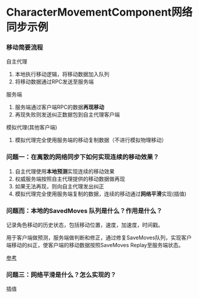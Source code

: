 # CharacterMovementComponent网络同步示例

### 移动简要流程

自主代理
1. 本地执行移动逻辑，将移动数据加入队列
2. 将移动数据通过RPC发送至服务端

服务端
1. 服务端通过客户端RPC的数据**再现移动**
2. 再现失败则发送纠正数据包到自主代理客户端

模拟代理(其他客户端)
1. 模拟代理完全使用服务端的移动复制数据（不进行模拟物理移动）

### 问题一：在离散的网络同步下如何实现连续的移动效果？

1. 自主代理使用**本地预测**实现连续的移动效果
2. 权威服务端按照自主代理提供的移动数据做再现
3. 如果无法再现，则向自主代理发出纠正
4. 模拟代理完全使用服务端复制的数据，连续的移动通过**网络平滑**实现(插值)


### 问题而：本地的SavedMoves 队列是什么？作用是什么？

记录角色移动的历史状态，包括移动位置，速度，加速度，时间戳。

用于客户端做预测，服务端做判断和修正，通过修复SaveMoves队列，实现客户端移动的纠正，使客户端的移动数据按照SaveMoves Replay至服务端状态。

[参考](https://dev.epicgames.com/documentation/zh-cn/unreal-engine/API/Runtime/Engine/GameFramework/FSavedMove_Character)

### 问题三：网络平滑是什么？怎么实现的？

插值

